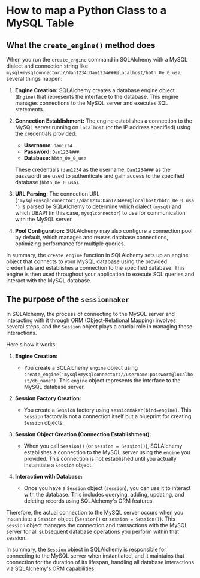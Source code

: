 # How to map a Python Class to a MySQL Table
## What the `create_engine()` method does

When you run the `create_engine` command in SQLAlchemy with a MySQL dialect and connection string like `mysql+mysqlconnector://dan1234:Dan1234###@localhost/hbtn_0e_0_usa`, several things happen:

1. **Engine Creation:** SQLAlchemy creates a database engine object (`Engine`) that represents the interface to the database. This engine manages connections to the MySQL server and executes SQL statements.

2. **Connection Establishment:** The engine establishes a connection to the MySQL server running on `localhost` (or the IP address specified) using the credentials provided:
   - **Username:** `dan1234`
   - **Password:** `Dan1234###`
   - **Database:** `hbtn_0e_0_usa`

   These credentials (`dan1234` as the username, `Dan1234###` as the password) are used to authenticate and gain access to the specified database (`hbtn_0e_0_usa`).

3. **URL Parsing:** The connection URL (`'mysql+mysqlconnector://dan1234:Dan1234###@localhost/hbtn_0e_0_usa'`) is parsed by SQLAlchemy to determine which dialect (`mysql`) and which DBAPI (in this case, `mysqlconnector`) to use for communication with the MySQL server.

4. **Pool Configuration:** SQLAlchemy may also configure a connection pool by default, which manages and reuses database connections, optimizing performance for multiple queries.

In summary, the `create_engine` function in SQLAlchemy sets up an engine object that connects to your MySQL database using the provided credentials and establishes a connection to the specified database. This engine is then used throughout your application to execute SQL queries and interact with the MySQL database.


## The purpose of the `sessionmaker`
In SQLAlchemy, the process of connecting to the MySQL server and interacting with it through ORM (Object-Relational Mapping) involves several steps, and the `Session` object plays a crucial role in managing these interactions.

Here's how it works:

1. **Engine Creation:**
   - You create a SQLAlchemy `engine` object using `create_engine('mysql+mysqlconnector://username:password@localhost/db_name')`. This `engine` object represents the interface to the MySQL database server.

2. **Session Factory Creation:**
   - You create a `Session` factory using `sessionmaker(bind=engine)`. This `Session` factory is not a connection itself but a blueprint for creating `Session` objects.

3. **Session Object Creation (Connection Establishment):**
   - When you call `Session()` (or `session = Session()`), SQLAlchemy establishes a connection to the MySQL server using the `engine` you provided. This connection is not established until you actually instantiate a `Session` object.

4. **Interaction with Database:**
   - Once you have a `Session` object (`session`), you can use it to interact with the database. This includes querying, adding, updating, and deleting records using SQLAlchemy's ORM features.

Therefore, the actual connection to the MySQL server occurs when you instantiate a `Session` object (`Session()` or `session = Session()`). This `Session` object manages the connection and transactions with the MySQL server for all subsequent database operations you perform within that session.

In summary, the `Session` object in SQLAlchemy is responsible for connecting to the MySQL server when instantiated, and it maintains that connection for the duration of its lifespan, handling all database interactions via SQLAlchemy's ORM capabilities.
